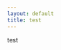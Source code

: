 ```yaml
---
layout: default
title: test
---
```


test

<script src="http://gist.github.com/358956.js?file=context-free-art-implementations.md"></script>